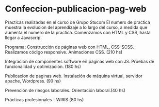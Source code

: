 # Confeccion-publicacion-pag-web
Practicas realizadas en el curso de Grupo Stucom
  El numero de practica muestra la evolucion del aprendizaje a lo largo del curso, a medida que aumenta el numero de la practica.
  Comenzamos con HTML y CSS, hasta llegar a Javascrip.

Programa:
  Construcción de páginas web con HTML, CSS-SCSS. Realizamos código responsive. Animaciones CSS. (210 hs)

  Integración de componentes software en páginas web con JS. Pruebas de funcionalidad y optimización. (180 hs)

  Publicacion de paginas web. Instalación de máquina virtual, servidor apache, Wordpress. (90 hs)
  
  Prevención de riesgos laborales. Orientación laboral.(40 hs)
  
  Prácticas profesionales - WIRIS (80 hs)